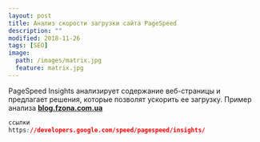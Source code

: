 ```yaml
---
layout: post
title: Анализ скорости загрузки сайта PageSpeed
description: ""
modified: 2018-11-26
tags: [SEO]
image:
  path: /images/matrix.jpg
  feature: matrix.jpg
---
```


PageSpeed Insights анализирует содержание веб-страницы и предлагает решения, которые позволят ускорить ее загрузку.
Пример анализа **[blog.fzona.com.ua](https://developers.google.com/speed/pagespeed/insights/?url=https%3A%2F%2Fblog.fzona.com.ua)**


```css
ссылки
https://developers.google.com/speed/pagespeed/insights/
```
